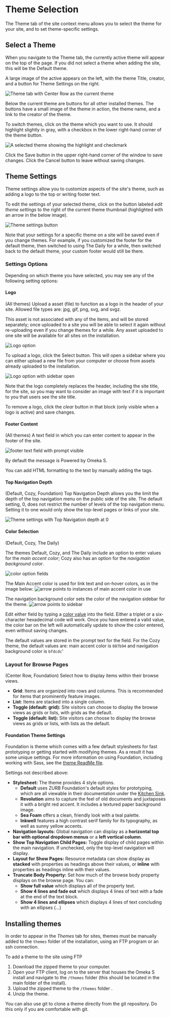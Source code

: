 # Theme Selection

The Theme tab of the site context menu allows you to select the theme for your site, and to set theme-specific settings. 

## Select a Theme

When you navigate to the Theme tab, the currently active theme will appear on the top of the page. If you did not select a theme when adding the site, this will be the Default theme. 

A large image of the active appears on the left, with the theme Title, creator, and a button for Theme Settings on the right.

![Theme tab with Center Row as the current theme](../sites/sitesfiles/sitetheme_tab.png)

Below the current theme are buttons for all other installed themes. The buttons have a small image of the theme in action, the theme name, and a link to the creator of the theme. 

To switch themes, click on the theme which you want to use. It should highlight slightly in gray, with a checkbox in the lower right-hand corner of the theme button. 

![A selected theme showing the highlight and checkmark](../sites/sitesfiles/sites_themeselect.png)

Click the Save button in the upper right-hand corner of the window to save changes. Click the Cancel button to leave without saving changes. 

## Theme Settings

Theme settings allow you to customize aspects of the site's theme, such as adding a logo to the top or writing footer text. 

To edit the settings of your selected theme, click on the button labeled *edit theme settings* to the right of the current theme thumbnail (highlighted with an arrow in the below image).

![Theme settings button](../sites/sitesfiles/sitetheme_settings.png)

Note that your settings for a specific theme on a site will be saved even if you change themes. For example, if you customized the footer for the default theme, then switched to using The Daily for a while, then switched back to the default theme, your custom footer would still be there.

### Settings Options
Depending on which theme you have selected, you may see any of the following setting options:

#### Logo
(All themes)
Upload a asset (file) to function as a logo in the header of your site. Allowed file types are: jpg, gif, png, svg, and svgz.

This asset is not associated with any of the items, and will be stored separately; once uploaded to a site you will be able to select it again without re-uploading even if you change themes for a while. Any asset uploaded to one site will be available for all sites on the installation.

![Logo option](../sites/sitesfiles/sitetheme_logo.png)

To upload a logo, click the Select button. This will open a sidebar where you can either upload a new file from your computer or choose from assets already uploaded to the installation.

![Logo option with sidebar open](../sites/sitesfiles/sitetheme_logo2.png)

Note that the logo completely replaces the header, including the site title, for the site, so you may want to consider an image with text if it is important to you that users see the site title.

To remove a logo, click the *clear* button in that block (only visible when a logo is active) and save changes.

#### Footer Content
(All themes)
A text field in which you can enter content to appear in the footer of the site.

![footer text field with prompt visible](../sites/sitesfiles/sitetheme_footer.png)

By default the message is Powered by Omeka S. 

You can add HTML formatting to the text by manually adding the tags. 


#### Top Navigation Depth
(Default, Cozy, Foundation)
Top Navigation Depth allows you the limit the depth of the top navigation menu on the public side of the site.  The default setting, 0, does not restrict the number of levels of the top navigation menu. Setting it to one would only show the top-level pages or links of your site.

![Theme settings with Top Navigation depth at 0](../sites/sitesfiles/sitetheme_depth.png)

#### Color Selection
(Default, Cozy, The Daily)

The themes Default, Cozy, and The Daily include an option to enter values for the *main accent color*; Cozy also has an option for the *navigation background color*.

![color option fields](../sites/sitesfiles/sitetheme_color.png)

The Main Accent color is used for link text and on-hover colors, as in the image below: 
![arrow points to instances of main accent color in use](../sites/sitesfiles/sitetheme_mainaccent.png)

The navigation background color sets the color of the navigation sidebar for the theme. 
![arrow points to sidebar](../sites/sitesfiles/sitetheme_navcolor.png)

Edit either field by typing a [color value](https://en.wikipedia.org/wiki/Web_colors) into the field. Either a triplet or a six-character hexadecimal code will work. Once you have entered a valid value, the color bar on the left will automatically update to show the color entered, even without saving changes.

The default values are stored in the prompt text for the field. For the Cozy theme, the default values are: main accent color is `087b94` and navigation background color is `bfdcdc`'

### Layout for Browse Pages
(Center Row, Foundation)
Select how to display items within their browse views.

* **Grid**: Items are organized into rows and columns. This is recommended for items that prominently feature images.
* **List**: Items are stacked into a single column.
* **Toggle (default: grid):** Site visitors can choose to display the browse views as grids or lists, with grids as the default.
* **Toggle (default: list):** Site visitors can choose to display the browse views as grids or lists, with lists as the default.

#### Foundation Theme Settings
Foundation is theme which comes with a few default stylesheets for fast prototyping or getting started with modifying themes. As a result it has some unique settings. For more information on using Foundation, including working with Sass, see the [theme ReadMe file](https://github.com/omeka-s-themes/foundation-s/blob/master/README.md).

Settings not described above: 
* **Stylesheet:** The theme provides 4 style options.
  * **Default** uses ZURB Foundation's default styles for prototyping, which are all viewable in their documentation under the [Kitchen Sink](https://get.foundation/sites/docs/kitchen-sink.html).
  * **Revolution** aims to capture the feel of old documents and juxtaposes it with a bright red accent. It includes a textured paper background image.
  * **Sea Foam** offers a clean, friendly look with a teal palette.
  * **Inkwell** features a high contrast serif family for its typography, as well as sunny yellow accents.
* **Navigation layouts:** Global navigation can display as a **horizontal top bar with optional dropdown menus** or a **left vertical column**.
* **Show Top Navigation Child Pages:** Toggle display of child pages within the main navigation. If unchecked, only the top-level navigation will display. 
* **Layout for Show Pages:** Resource metadata can show display as **stacked** with properties as headings above their values, or **inline** with properties as headings inline with their values.
* **Truncate Body Property:** Set how much of the browse body property displays on the browse page. You can:
	* **Show full value** which displays all of the property text. 
	* **Show 4 lines and fade out** which displays 4 lines of text with a fade at the end of the text block.
	* **Show 4 lines and ellipses** which displays 4 lines of text concluding with an ellipses (...) 

## Installing themes
In order to appear in the *Themes* tab for sites, themes must be manually added to the `themes` folder of the installation, using an FTP program or an ssh connection.

To add a theme to the site using FTP

1. Download the zipped theme to your computer.
1. Open your FTP client, log on to the server that houses the Omeka S install and navigate to the `/themes` folder (this should be located in the main folder of the install).
1. Upload the zipped theme to the `/themes` folder .
1. Unzip the theme.

You can also use git to clone a theme directly from the git repository. Do this only if you are comfortable with git.
